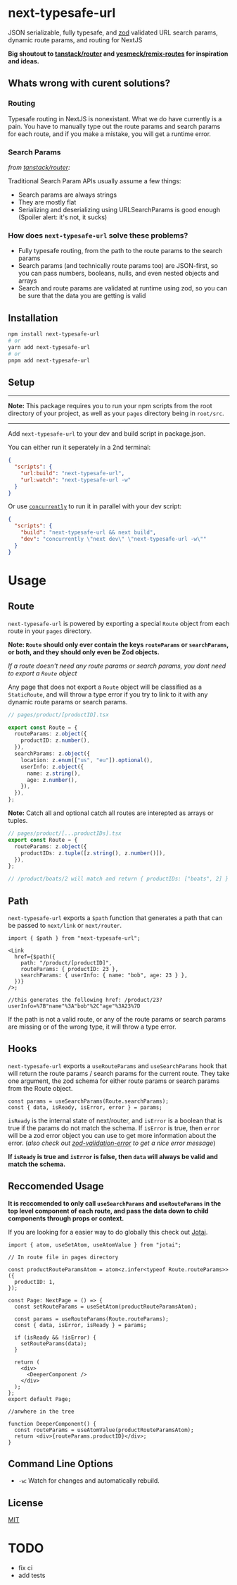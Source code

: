 # next-typesafe-url

JSON serializable, fully typesafe, and [zod](https://www.npmjs.com/package/zod) validated URL search params, dynamic route params, and routing for NextJS

**Big shoutout to [tanstack/router](https://github.com/tanstack/router) and [yesmeck/remix-routes](https://github.com/yesmeck/remix-routes) for inspiration and ideas.**

## Whats wrong with curent solutions?

### Routing

Typesafe routing in NextJS is nonexistant. What we do have currently is a pain. You have to manually type out the route params and search params for each route, and if you make a mistake, you will get a runtime error.

### Search Params

_from [tanstack/router](https://tanstack.com/router/v1/docs/guide/search-params):_

Traditional Search Param APIs usually assume a few things:

- Search params are always strings
- They are mostly flat
- Serializing and deserializing using URLSearchParams is good enough (Spoiler alert: it's not, it sucks)

### How does `next-typesafe-url` solve these problems?

- Fully typesafe routing, from the path to the route params to the search params
- Search params (and technically route params too) are JSON-first, so you can pass numbers, booleans, nulls, and even nested objects and arrays
- Search and route params are validated at runtime using zod, so you can be sure that the data you are getting is valid

## Installation

```bash
npm install next-typesafe-url
# or
yarn add next-typesafe-url
# or
pnpm add next-typesafe-url
```

## Setup

---

**Note:** This package requires you to run your npm scripts from the root directory of your project, as well as your `pages` directory being in `root/src`.

---

Add `next-typesafe-url` to your dev and build script in package.json.

You can either run it seperately in a 2nd terminal:

```json
{
  "scripts": {
    "url:build": "next-typesafe-url",
    "url:watch": "next-typesafe-url -w"
  }
}
```

Or use [`concurrently`](https://www.npmjs.com/package/concurrently) to run it in parallel with your dev script:

```json
{
  "scripts": {
    "build": "next-typesafe-url && next build",
    "dev": "concurrently \"next dev\" \"next-typesafe-url -w\""
  }
}
```

# Usage

## Route

`next-typesafe-url` is powered by exporting a special `Route` object from each route in your `pages` directory.

**Note: `Route` should only ever contain the keys `routeParams` or `searchParams`, or both, and they should only even be Zod objects.**

_If a route doesn't need any route params or search params, you dont need to export a `Route` object_

Any page that does not export a `Route` object will be classified as a `StaticRoute`, and will throw a type error if you try to link to it with any dynamic route params or search params.

```ts
// pages/product/[productID].tsx

export const Route = {
  routeParams: z.object({
    productID: z.number(),
  }),
  searchParams: z.object({
    location: z.enum(["us", "eu"]).optional(),
    userInfo: z.object({
      name: z.string(),
      age: z.number(),
    }),
  }),
};
```

**Note:** Catch all and optional catch all routes are interepted as arrays or tuples.

```ts
// pages/product/[...productIDs].tsx
export const Route = {
  routeParams: z.object({
    productIDs: z.tuple([z.string(), z.number()]),
  }),
};

// /product/boats/2 will match and return { productIDs: ["boats", 2] }
```

## Path

`next-typesafe-url` exports a `$path` function that generates a path that can be passed to `next/link` or `next/router`.

```tsx
import { $path } from "next-typesafe-url";

<Link
  href={$path({
    path: "/product/[productID]",
    routeParams: { productID: 23 },
    searchParams: { userInfo: { name: "bob", age: 23 } },
  })}
/>;

//this generates the following href: /product/23?userInfo=%7B"name"%3A"bob"%2C"age"%3A23%7D
```

If the path is not a valid route, or any of the route params or search params are missing or of the wrong type, it will throw a type error.

## Hooks

`next-typesafe-url` exports a `useRouteParams` and `useSearchParams` hook that will return the route params / search params for the current route. They take one argument, the zod schema for either route params or search params from the Route object.

```tsx
const params = useSearchParams(Route.searchParams);
const { data, isReady, isError, error } = params;
```

`isReady` is the internal state of next/router, and `isError` is a boolean that is true if the params do not match the schema. If `isError` is true, then `error` will be a zod error object you can use to get more information about the error. (_also check out [zod-validation-error](https://github.com/causaly/zod-validation-error) to get a nice error message_)

**If `isReady` is true and `isError` is false, then `data` will always be valid and match the schema.**

## Reccomended Usage

**It is reccomended to only call `useSearchParams` and `useRouteParams` in the top level component of each route, and pass the data down to child components through props or context.**

If you are looking for a easier way to do globally this check out [Jotai](https://jotai.org/).

```tsx
import { atom, useSetAtom, useAtomValue } from "jotai";

// In route file in pages directory

const productRouteParamsAtom = atom<z.infer<typeof Route.routeParams>>({
  productID: 1,
});

const Page: NextPage = () => {
  const setRouteParams = useSetAtom(productRouteParamsAtom);

  const params = useRouteParams(Route.routeParams);
  const { data, isError, isReady } = params;

  if (isReady && !isError) {
    setRouteParams(data);
  }

  return (
    <div>
      <DeeperComponent />
    </div>
  );
};
export default Page;

//anwhere in the tree

function DeeperComponent() {
  const routeParams = useAtomValue(productRouteParamsAtom);
  return <div>{routeParams.productID}</div>;
}
```

## Command Line Options

- `-w`: Watch for changes and automatically rebuild.

## License

[MIT](LICENSE)

# TODO

- fix ci
- add tests
